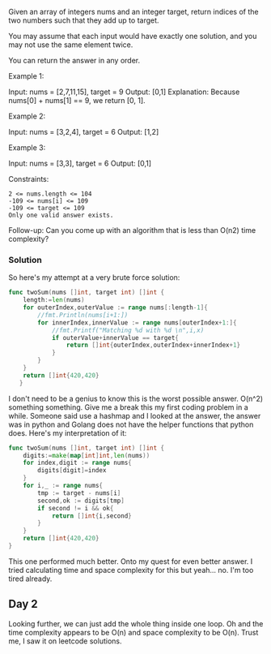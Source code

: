 Given an array of integers nums and an integer target, return indices of the two numbers such that they add up to target.

You may assume that each input would have exactly one solution, and you may not use the same element twice.

You can return the answer in any order.

 

Example 1:

Input: nums = [2,7,11,15], target = 9
Output: [0,1]
Explanation: Because nums[0] + nums[1] == 9, we return [0, 1].

Example 2:

Input: nums = [3,2,4], target = 6
Output: [1,2]

Example 3:

Input: nums = [3,3], target = 6
Output: [0,1]

 

Constraints:

    2 <= nums.length <= 104
    -109 <= nums[i] <= 109
    -109 <= target <= 109
    Only one valid answer exists.

 
Follow-up: Can you come up with an algorithm that is less than O(n2) time complexity?



### Solution

So here's my attempt at a very brute force solution:

```go
func twoSum(nums []int, target int) []int {
    length:=len(nums)
    for outerIndex,outerValue := range nums[:length-1]{
        //fmt.Println(nums[i+1:])
        for innerIndex,innerValue := range nums[outerIndex+1:]{
            //fmt.Printf("Matching %d with %d \n",i,x)
            if outerValue+innerValue == target{
                return []int{outerIndex,outerIndex+innerIndex+1}
            }
        }
    }
    return []int{420,420}
   }
```

I don't need to be a genius to know this is the worst possible answer. O(n^2) something something. Give me a break this my first coding problem in a while.
Someone said use a hashmap and I looked at the answer, the answer was in python and Golang does not have the helper functions that python does. Here's my interpretation of it:

```go
func twoSum(nums []int, target int) []int {
    digits:=make(map[int]int,len(nums))
    for index,digit := range nums{
        digits[digit]=index
    }
    for i,_ := range nums{
        tmp := target - nums[i]
        second,ok := digits[tmp]
        if second != i && ok{
            return []int{i,second}
        }
    }
    return []int{420,420}
}
```

This one performed much better. Onto my quest for even better answer. I tried calculating time and space complexity for this but yeah... no. I'm too tired already.

## Day 2
Looking further, we can just add the whole thing inside one loop. 
Oh and the time complexity appears to be O(n) and space complexity to be O(n). Trust me, I saw it on leetcode solutions.
